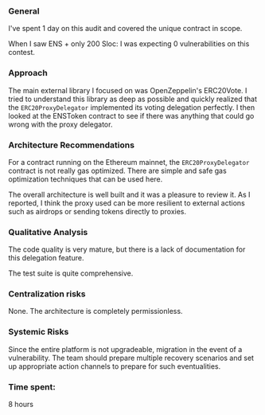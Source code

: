 ### General

I've spent 1 day on this audit and covered the unique contract in scope.

When I saw ENS + only 200 Sloc: I was expecting 0 vulnerabilities on this contest.

### Approach

The main external library I focused on was OpenZeppelin's ERC20Vote. I tried to understand this library as deep as possible and quickly realized that the `ERC20ProxyDelegator` implemented its voting delegation perfectly. I then looked at the ENSToken contract to see if there was anything that could go wrong with the proxy delegator.

### Architecture Recommendations

For a contract running on the Ethereum mainnet, the `ERC20ProxyDelegator` contract is not really gas optimized. There are simple and safe gas optimization techniques that can be used here.

The overall architecture is well built and it was a pleasure to review it. As I reported, I think the proxy used can be more resilient to external actions such as airdrops or sending tokens directly to proxies.

### Qualitative Analysis

The code quality is very mature, but there is a lack of documentation for this delegation feature.

The test suite is quite comprehensive.

### Centralization risks

None. The architecture is completely permissionless.

### Systemic Risks

Since the entire platform is not upgradeable, migration in the event of a vulnerability. The team should prepare multiple recovery scenarios and set up appropriate action channels to prepare for such eventualities.

### Time spent:
8 hours